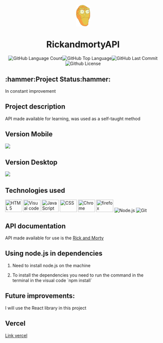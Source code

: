 

<div align="center"><img src="img/iconerosto.png" width="45">
<h1>RickandmortyAPI</h1>
<img alt="GitHub Language Count" src="https://img.shields.io/github/languages/count/Guilbertoliveira/RickandmortyAPI" /><img alt="GitHub Top Language" src="https://img.shields.io/github/languages/top/Guilbertoliveira/RickandmortyAPI" /><img alt="GitHub Last Commit" src="https://img.shields.io/github/last-commit/Guilbertoliveira/RickandmortyAPI" /><img alt="Github License" src="https://img.shields.io/github/license/Guilbertoliveira/RickandmortyAPI" /></div>

<h2>:hammer:Project Status:hammer:</h2>
<p>In constant improvement</p>

<h2>Project description</h2>
<p>API made available for learning, was used as a self-taught method</p>

<h2 >Version Mobile</h2>
<img src="https://github.com/Guilbertoliveira/RickandmortyAPI/assets/41201436/d4ce5a35-9b61-4137-9ec0-0b55a94fae12">
<h2>Version Desktop</h2>
<img src="https://github.com/Guilbertoliveira/RickandmortyAPI/assets/41201436/8f89bdac-848c-45ea-be88-ec7713ce6fa1">

<h2>Technologies used</h2>
<div>
    <img src="https://cdn.jsdelivr.net/gh/devicons/devicon/icons/html5/html5-plain-wordmark.svg" height="40" width="55" title="HTML 5" />
    <img src="https://cdn.jsdelivr.net/gh/devicons/devicon/icons/visualstudio/visualstudio-plain.svg" height="40" width="55" title="Visual code"  />
    <img src="https://cdn.jsdelivr.net/gh/devicons/devicon/icons/javascript/javascript-plain.svg" height="40" width="55" title="JavaScript"/>
    <img src="https://cdn.jsdelivr.net/gh/devicons/devicon/icons/css3/css3-plain-wordmark.svg" height="40" width="55" title="CSS" /> 
    <img src="https://cdn.jsdelivr.net/gh/devicons/devicon/icons/chrome/chrome-original-wordmark.svg" height="40" width="55" title="Chrome"  />
    <img src="https://cdn.jsdelivr.net/gh/devicons/devicon/icons/firefox/firefox-original.svg" height="40" width="55" title="firefox" />  
    <img src="https://cdn.jsdelivr.net/gh/devicons/devicon/icons/nodejs/nodejs-plain-wordmark.svg" width="55" title="Node.js" />
    <img src="https://cdn.jsdelivr.net/gh/devicons/devicon/icons/git/git-plain-wordmark.svg" width="45" title="Git"/>
</div>

<h2> API documentation </h2>
<p>API made available for use is the <a href="https://rickandmortyapi.com/documentation">Rick and Morty</a>

<h2>Using node.js in dependencies</h2>
<ol>
<li><p>Need to install node.js on the machine</p></li>
<li><p>To install the dependencies you need to run the command in the terminal in the visual code `npm install`</p></li></ol>

<h2>Future improvements:</h2>
<p>I will use the React library in this project</p>

<h2>Vercel</h2>
<a href="https://rickandmorty-lemon.vercel.app/">Link vercel<a/>
